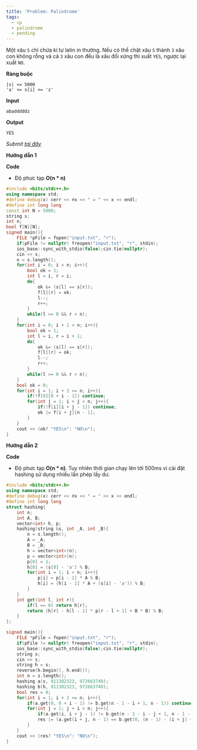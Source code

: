 ```yaml
---
title: 'Problem: Palindrome'
tags:
  - cp
  - palindrome
  - pending
---
```

Một xâu `S` chỉ chứa kí tự latin in thường.
Nếu có thể chặt xâu `S` thành `3` xâu con không rỗng và cả `3` xâu con đều là xâu đối xứng thì xuất `YES`, ngược lại xuất `NO`.

**Ràng buộc**

```
|s| <= 5000
'a' <= s[i] <= 'z'
```

**Input**

```
abadddddz
```

**Output**

```
YES
```

<!--more-->

*Submit [tại đây](https://codeforces.com/gym/353506/problem/G)*

**Hướng dẫn 1**


**Code**

- Độ phưc tạp **O(n * n)**

```cpp
#include <bits/stdc++.h>
using namespace std;
#define debug(x) cerr << #x << " = " << x << endl;
#define int long long
const int N = 5000;
string s;
int n;
bool f[N][N];
signed main(){
    FILE *pFile = fopen("input.txt", "r");
    if(pFile != nullptr) freopen("input.txt", "r", stdin);
    ios_base::sync_with_stdio(false);cin.tie(nullptr);
    cin >> s;
    n = s.length();
    for(int i = 0; i < n; i++){
        bool ok = 1;
        int l = i, r = i;
        do{
            ok &= (s[l] == s[r]);
            f[l][r] = ok;
            l--;
            r++;
        }
        while(l >= 0 && r < n);
    }
    for(int i = 0; i + 1 < n; i++){
        bool ok = 1;
        int l = i, r = i + 1;
        do{
            ok &= (s[l] == s[r]);
            f[l][r] = ok;
            l--;
            r++;
        }
        while(l >= 0 && r < n);
    }
    bool ok = 0;
    for(int i = 1; i + 2 <= n; i++){
        if(!f[0][0 + i - 1]) continue;
        for(int j = 1; i + j < n; j++){
            if(!f[i][i + j - 1]) continue;
            ok |= f[i + j][n - 1];
        }
    }
    cout << (ok? "YES\n": "NO\n");
}
```

**Hướng dẫn 2**


**Code**

- Độ phưc tạp **O(n * n)**. Tuy nhiên thời gian chạy lên tới 500ms vì cài đặt hashing sử dụng nhiều lần phép lấy dư.

```cpp
#include <bits/stdc++.h>
using namespace std;
#define debug(x) cerr << #x << " = " << x << endl;
#define int long long
struct hashing{
    int n;
    int A, B;
    vector<int> h, p;
    hashing(string &s, int _A, int _B){
        n = s.length();
        A = _A;
        B = _B;
        h = vector<int>(n);
        p = vector<int>(n);
        p[0] = 1;
        h[0] = (s[0] - 'a') % B;
        for(int i = 1; i < n; i++){
            p[i] = p[i - 1] * A % B;
            h[i] = (h[i - 1] * A + (s[i] - 'a')) % B;
        }
    }
    int get(int l, int r){
        if(l == 0) return h[r];
        return (h[r] - h[l - 1] * p[r - l + 1] + B * B) % B;
    }
};

signed main(){
    FILE *pFile = fopen("input.txt", "r");
    if(pFile != nullptr) freopen("input.txt", "r", stdin);
    ios_base::sync_with_stdio(false);cin.tie(nullptr);
    string s;
    cin >> s;
    string h = s;
    reverse(h.begin(), h.end());
    int n = s.length();
    hashing a(s, 911382323, 972663749);
    hashing b(h, 911382323, 972663749);
    bool res = 0;
    for(int i = 1; i + 2 <= n; i++){
        if(a.get(0, 0 + i - 1) != b.get(n - 1 - i + 1, n - 1)) continue;
        for(int j = 1; j + i < n; j++){
            if(a.get(i, i + j - 1) != b.get(n - 1 - i - j + 1, n - 1 - i)) continue;
            res |= (a.get(i + j, n - 1) == b.get(0, (n - 1) - (i + j) + 1 - 1));
        }
    }
    cout << (res? "YES\n": "NO\n");
}
```
